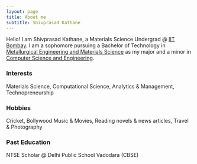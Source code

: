 ```yaml
---
layout: page
title: About me
subtitle: Shivprasad Kathane
---
```


Hello! I am Shivprasad Kathane, a Materials Science Undergrad @ [IIT Bombay](http://www.iitb.ac.in). I am a sophomore pursuing a Bachelor of Technology in [Metallurgical Engineering and Materials Science](http://www.iitb.ac.in/mems/en) as my major and a minor in [Computer Science and Engineering](http://www.cse.iitb.ac.in).

### Interests
Materials Science, Computational Science, Analytics & Management, Technopreneurship

### Hobbies
Cricket, Bollywood Music & Movies, Reading novels & news articles, Travel & Photography

### Past Education
NTSE Scholar @ Delhi Public School Vadodara (CBSE)
